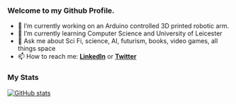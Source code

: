 ### Welcome to my Github Profile.


- 🔭 I’m currently working on an Arduino controlled 3D printed robotic arm.
- 🌱 I’m currently learning Computer Science and University of Leicester
- 💬 Ask me about Sci Fi, science, AI, futurism, books, video games, all things space
- 📫 How to reach me: **[LinkedIn](https://linkedin.com/in/markturos)** or **[Twitter](https://twitter.com/markturos)**

### My Stats
[![GitHub stats](https://github-readme-stats.vercel.app/api?username=mturos19&show_icons=true&count_private=true)](https://github.com/anuraghazra/github-readme-stats)
